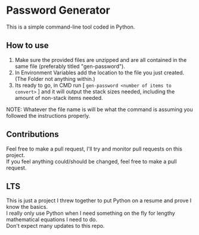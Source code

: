 # Password Generator

This is a simple command-line tool coded in Python.

## How to use

1. Make sure the provided files are unzipped and are all contained in the same file (preferably titled "gen-password").
2. In Environment Variables add the location to the file you just created. (The Folder not anything within.)
3. Its ready to go, in CMD run [ `gen-password <number of items to convert>` ] and it will output the stack sizes needed, including the amount of non-stack items needed.  

NOTE: Whatever the file name is will be what the command is assuming you followed the instructions properly.

## Contributions

Feel free to make a pull request, I'll try and monitor pull requests on this project.  
If you feel anything could/should be changed, feel free to make a pull request.

## LTS

This is just a project I threw together to put Python on a resume and prove I know the basics.  
I really only use Python when I need something on the fly for lengthy mathematical equations I need to do.  
Don't expect many updates to this repo.  